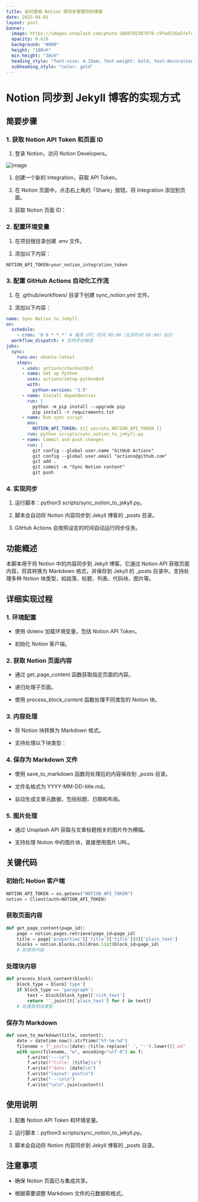 ```yaml
---
title: 如何使用 Notion 来同步管理你的博客
date: 2025-04-01
layout: post
banner:
  image: https://images.unsplash.com/photo-1669782387078-c9fad516a5fe?crop=entropy&cs=tinysrgb&fit=max&fm=jpg&ixid=M3w2OTIwMzJ8MHwxfHJhbmRvbXx8fHx8fHx8fDE3NDM0NzcyMDB8&ixlib=rb-4.0.3&q=80&w=1080
  opacity: 0.618
  background: "#000"
  height: "100vh"
  min_height: "38vh"
  heading_style: "font-size: 4.25em; font-weight: bold; text-decoration: underline"
  subheading_style: "color: gold"
---
```


# Notion 同步到 Jekyll 博客的实现方式

## 简要步骤

### 1. 获取 Notion API Token 和页面 ID

1. 登录 Notion，访问 Notion Developers。

![image](https://prod-files-secure.s3.us-west-2.amazonaws.com/a7a0cc5a-89b9-4cda-8686-1fba0ca52f40/d19c1afe-dea5-4312-9333-786b0ba83054/image.png?X-Amz-Algorithm=AWS4-HMAC-SHA256&X-Amz-Content-Sha256=UNSIGNED-PAYLOAD&X-Amz-Credential=ASIAZI2LB4663JOLGLLN%2F20250401%2Fus-west-2%2Fs3%2Faws4_request&X-Amz-Date=20250401T031319Z&X-Amz-Expires=3600&X-Amz-Security-Token=IQoJb3JpZ2luX2VjEEsaCXVzLXdlc3QtMiJHMEUCIQCcd0%2FYFXyOCXLjKMRA7u%2FrvY6vEGG0LgENDVp01%2FHmIgIgT5s79SfHb7rB3nGPVscJ662W9%2FelcMWIlYi8MF8EJRsqiAQItP%2F%2F%2F%2F%2F%2F%2F%2F%2F%2FARAAGgw2Mzc0MjMxODM4MDUiDJkhUBt70t7YovJPxCrcA7joKO4gmzwRkvxBh6mrImuNiohGb5KZY67rWyRyta4Hs0UefJ%2F3QiMCbfG666MlyFh1bMFnMVPsGXyFVxAbosw81DdCmMLX62cQJ79tBPW%2B3Rx93%2BMcxyr2LZgd%2FJUDZDwO0FVQzsxZwOT%2Bu4Kd9iGtvLMAJIfXeN6fQOmddl%2BE2JEHWvbHNoIK5U5WYydVqH8BrHzj%2FjBzeekWRVHEuIaT0cmsoL95%2FjGoOSqG8UNIcfdXS9eO4a9TEkxfTbhw95D6fSoMbeoBw07N%2F9Iy8UjGDc%2BeMKrx%2BtnamAGP9Fy63XGcsHn7HTVTizMWWGuqjjTelj%2BnLg3OyrimU4E2hzWIr8%2FeSF75%2B%2FmVtBQ4iyTMD%2B8CsrF%2B1MgDsmhLdnxDji8rqMfKI1v2ycTjY85ZqaygTWVzyUqqI%2Fo4rYlJs%2B83BWyB2Vuv0PDJK9X%2BX3iVR0uAc6FxMCDGDug4V7%2F227wb7B4odNQsjmEQyvKYMhYjMO3IzUZ0huh%2FACKO0SDWTu%2FYxyd7dhZIr2IdsPJY460LPXHVq%2Fv6Z9a9UKfCK299Xbt%2F8HY8cFfJVaEbOE%2FFzJmr50eYwUi5kBlkWdZvPlHQOqRdzhjutSS3uaJcCyfWASpOwlplbTTyu%2BONMPWkrb8GOqUBvzXdRvKUebYTlaYTLx6U%2Buksg0HBSwAVZkZIzaWhP2xmtDCF0K7FJkXh6PwiPrBqOxdE1l%2BabEhMRlpdqsX%2BGwU0DiAp9GJ55azg%2FlPcnoZFoKToR05woOD0LtKEuYq%2FI7SOc5Xf3kujYBYYa0L%2FdUH%2BZ%2BDzwmiZhXcEBsZ9r9Gj4FTEUwPtGLzxd5qLgKjjUiYvzTLN6aH5gG2qhbqi5utso9xL&X-Amz-Signature=9bd2375213547a0e126136f7d04c313e3f5af384ffe49cd25b166575dd500ff4&X-Amz-SignedHeaders=host&x-id=GetObject)

1. 创建一个新的 Integration，获取 API Token。

1. 在 Notion 页面中，点击右上角的「Share」按钮，将 Integration 添加到页面。

1. 获取 Notion 页面 ID：


### 2. 配置环境变量

1. 在项目根目录创建 .env 文件。

1. 添加以下内容：

```javascript
NOTION_API_TOKEN=your_notion_integration_token
```

### 3. 配置 GitHub Actions 自动化工作流

1. 在 .github/workflows/ 目录下创建 sync_notion.yml 文件。

1. 添加以下内容：

```yaml
name: Sync Notion to Jekyll
on:
  schedule:
    - cron: '0 0 * * *' # 每天 UTC 时间 00:00（北京时间 08:00）运行
  workflow_dispatch: # 支持手动触发
jobs:
  sync:
    runs-on: ubuntu-latest
    steps:
      - uses: actions/checkout@v3
      - name: Set up Python
        uses: actions/setup-python@v4
        with:
          python-version: '3.9'
      - name: Install dependencies
        run: |
          python -m pip install --upgrade pip
          pip install -r requirements.txt
      - name: Run sync script
        env:
          NOTION_API_TOKEN: ${{ secrets.NOTION_API_TOKEN }}
        run: python scripts/sync_notion_to_jekyll.py
      - name: Commit and push changes
        run: |
          git config --global user.name "GitHub Actions"
          git config --global user.email "actions@github.com"
          git add .
          git commit -m "Sync Notion content"
          git push
```

### 4. 实现同步

1. 运行脚本：python3 scripts/sync_notion_to_jekyll.py。

1. 脚本会自动将 Notion 内容同步到 Jekyll 博客的 _posts 目录。

1. GitHub Actions 会按照设定的时间自动运行同步任务。

## 功能概述

本脚本用于将 Notion 中的内容同步到 Jekyll 博客。它通过 Notion API 获取页面内容，将其转换为 Markdown 格式，并保存到 Jekyll 的 _posts 目录中。支持处理多种 Notion 块类型，如段落、标题、列表、代码块、图片等。

## 详细实现过程

### 1. 环境配置

- 使用 dotenv 加载环境变量，包括 Notion API Token。

- 初始化 Notion 客户端。

### 2. 获取 Notion 页面内容

- 通过 get_page_content 函数获取指定页面的内容。

- 递归处理子页面。

- 使用 process_block_content 函数处理不同类型的 Notion 块。

### 3. 内容处理

- 将 Notion 块转换为 Markdown 格式。

- 支持处理以下块类型：


### 4. 保存为 Markdown 文件

- 使用 save_to_markdown 函数将处理后的内容保存到 _posts 目录。

- 文件名格式为 YYYY-MM-DD-title.md。

- 自动生成文章元数据，包括标题、日期和布局。

### 5. 图片处理

- 通过 Unsplash API 获取与文章标题相关的图片作为横幅。

- 支持处理 Notion 中的图片块，直接使用图片 URL。

## 关键代码

### 初始化 Notion 客户端

```python
NOTION_API_TOKEN = os.getenv("NOTION_API_TOKEN")
notion = Client(auth=NOTION_API_TOKEN)
```

### 获取页面内容

```python
def get_page_content(page_id):
    page = notion.pages.retrieve(page_id=page_id)
    title = page['properties']['title']['title'][0]['plain_text']
    blocks = notion.blocks.children.list(block_id=page_id)
    # 处理块内容
```

### 处理块内容

```python
def process_block_content(block):
    block_type = block['type']
    if block_type == 'paragraph':
        text = block[block_type]['rich_text']
        return ''.join([t['plain_text'] for t in text])
    # 处理其他块类型
```

### 保存为 Markdown

```python
def save_to_markdown(title, content):
    date = datetime.now().strftime("%Y-%m-%d")
    filename = f"_posts/{date}-{title.replace(' ', '-').lower()}.md"
    with open(filename, "w", encoding="utf-8") as f:
        f.write("---\n")
        f.write(f"title: {title}\n")
        f.write(f"date: {date}\n")
        f.write("layout: post\n")
        f.write("---\n\n")
        f.write("\n\n".join(content))
```

## 使用说明

1. 配置 Notion API Token 和环境变量。

1. 运行脚本：python3 scripts/sync_notion_to_jekyll.py。

1. 脚本会自动将 Notion 内容同步到 Jekyll 博客的 _posts 目录。

## 注意事项

- 确保 Notion 页面已与集成共享。

- 根据需要调整 Markdown 文件的元数据和格式。